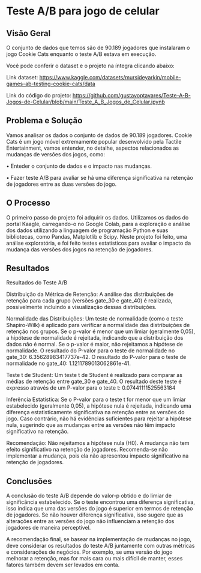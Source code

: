 # Teste A/B para jogo de celular

## Visão Geral

O conjunto de dados que temos são de 90.189 jogadores que instalaram o jogo Cookie Cats enquanto o teste A/B estava em execução.

Você pode conferir o dataset e o projeto na íntegra clicando abaixo:

Link dataset: https://www.kaggle.com/datasets/mursideyarkin/mobile-games-ab-testing-cookie-cats/data

Link do código do projeto: https://github.com/gustavoptavares/Teste-A-B-Jogos-de-Celular/blob/main/Teste_A_B_Jogos_de_Celular.ipynb

## Problema e Solução

Vamos analisar os dados o conjunto de dados de 90.189 jogadores. Cookie Cats é um jogo móvel extremamente popular desenvolvido pela Tactile Entertainment, vamos entender, no detalhe, aspectos relacionados as mudanças de versões dos jogos, como:

• Enteder o conjunto de dados e o impacto nas mudanças.

• Fazer teste A/B para avaliar se há uma diferença significativa na retenção de jogadores entre as duas versões do jogo.

## O Processo

O primeiro passo do projeto foi adquirir os dados. Utilizamos os dados do portal Kaagle, carregando-o no Google Colab, para a exploração e análise dos dados utilizando a linguagem de programação Python e suas bibliotecas, como Pandas, Matplotlib e Scipy. Neste projeto foi feito, uma análise exploratória, e foi feito testes estatísticos para avaliar o impacto da mudança das versões dos jogos na retenção de jogadores.

## Resultados

Resultados do Teste A/B

Distribuição da Métrica de Retenção: A análise das distribuições de retenção para cada grupo (versões gate_30 e gate_40) é realizada, possivelmente incluindo a visualização dessas distribuições.

Normalidade das Distribuições: Um teste de normalidade (como o teste Shapiro-Wilk) é aplicado para verificar a normalidade das distribuições de retenção nos grupos. Se o p-valor é menor que um limiar (geralmente 0,05), a hipótese de normalidade é rejeitada, indicando que a distribuição dos dados não é normal. Se o p-valor é maior, não rejeitamos a hipótese de normalidade. O resultado do P-valor para o teste de normalidade no gate_30: 6.35628983417737e-42. O resultado do P-valor para o teste de normalidade no gate_40: 1.1211789013062861e-41.

Teste t de Student: Um teste t de Student é realizado para comparar as médias de retenção entre gate_30 e gate_40. O resultado deste teste é expresso através de um P-valor para o teste t: 0.07441111525563184

Inferência Estatística: Se o P-valor para o teste t for menor que um limiar estabelecido (geralmente 0,05), a hipótese nula é rejeitada, indicando uma diferença estatisticamente significativa na retenção entre as versões do jogo. Caso contrário, não há evidências suficientes para rejeitar a hipótese nula, sugerindo que as mudanças entre as versões não têm impacto significativo na retenção.

Recomendação: Não rejeitamos a hipótese nula (H0). A mudança não tem efeito significativo na retenção de jogadores. Recomenda-se não implementar a mudança, pois ela não apresentou impacto significativo na retenção de jogadores.

## Conclusões

A conclusão do teste A/B depende do valor-p obtido e do limiar de significância estabelecido. Se o teste encontrou uma diferença significativa, isso indica que uma das versões do jogo é superior em termos de retenção de jogadores. Se não houver diferença significativa, isso sugere que as alterações entre as versões do jogo não influenciam a retenção dos jogadores de maneira perceptível.

A recomendação final, se basear na implementação de mudanças no jogo, deve considerar os resultados do teste A/B juntamente com outras métricas e considerações de negócios. Por exemplo, se uma versão do jogo melhorar a retenção, mas for mais cara ou mais difícil de manter, esses fatores também devem ser levados em conta.
